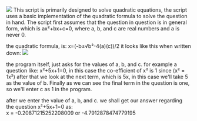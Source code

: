 <doctype html>
<html lang="en-US">
<img src="https://forthebadge.com/images/badges/made-with-python.svg" />
  <body>
    This script is primarily designed to solve quadratic equations, the script uses a basic implementation of the quadratic formula to solve the question in hand.
    The script first assumes that the question in question is in general form, which is ax²+bx+c=0, where a, b, and c are real numbers and a is never 0.

  the quadratic formula, is: x=(-b±√b²-4(a)(c))/2
  it looks like this when written down:
  <img src="https://upload.wikimedia.org/wikipedia/commons/thumb/c/c4/Quadratic_formula.svg/1200px-Quadratic_formula.svg.png"></img>

  the program itself, just asks for the values of a, b, and c.
  for example a question like: x²+5x+1=0, in this case the co-efficient of x² is 1 since (x² = 1x²) after that we look at the next term, which is 5x, in this case we'll take 5 as the value of b. Finally as we can see the final term in the question is one, so we'll enter c as 1 in the program.

  after we enter the value of a, b, and c. we shall get our answer regarding the question x²+5x+1=0 as:
  <br>
  x = -0.20871215252208009 or -4.7912878474779195
  </body>
</html>
